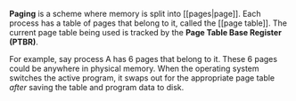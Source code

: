 **Paging** is a scheme where memory is split into [[pages|page]]. Each process has a table of pages that belong to it, called the [[page table]]. The current page table being used is tracked by the **Page Table Base Register (PTBR)**.



For example, say process A has 6 pages that belong to it. These 6 pages could be anywhere in physical memory. When the operating system switches the active program, it swaps out for the appropriate page table _after_ saving the table and program data to disk.